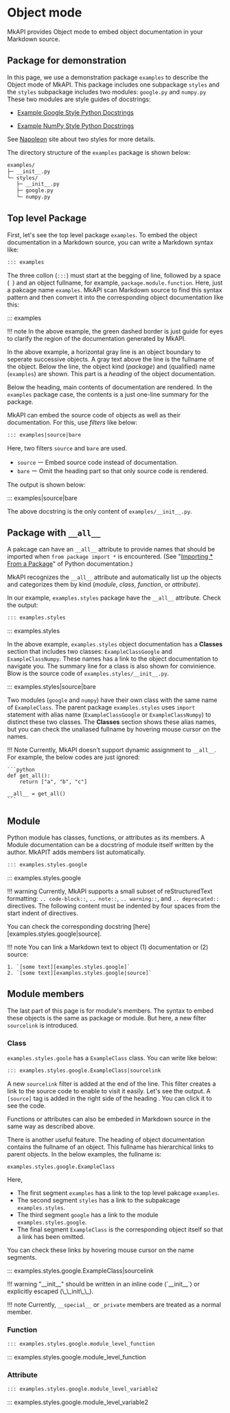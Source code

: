 # Object mode

MkAPI provides Object mode to embed object documentation
in your Markdown source.

## Package for demonstration

In this page, we use a demonstration package `examples`
to describe the Object mode of MkAPI.
This package includes one subpackage `styles`
and the `styles` subpackage includes two modules:
`google.py` and `numpy.py`
These two modules are style guides of docstrings:

- [Example Google Style Python Docstrings](https://sphinxcontrib-napoleon.readthedocs.io/en/latest/example_google.html#example-google)

- [Example NumPy Style Python Docstrings](https://sphinxcontrib-napoleon.readthedocs.io/en/latest/example_numpy.html#example-numpy)

See [Napoleon](https://sphinxcontrib-napoleon.readthedocs.io/en/latest/) site
about two styles for more details.

The directory structure of the `examples` package is shown below:

``` sh
examples/
├─ __init__.py
└─ styles/
   ├─ __init__.py
   ├─ google.py
   └─ numpy.py
```

<style type="text/css">
.mkapi-container {
  border: dashed #22772288;
}
</style>

## Top level Package

First, let's see the top level package `examples`.
To embed the object documentation in a Markdown source,
you can write a Markdown syntax like:

```markdown
::: examples
```

The three collon (`:::`) must start at the begging of line,
followed by a space (` `) and an object fullname,
for example, `package.module.function`.
Here, just a pakcage name `examples`.
MkAPI scan Markdown source to find this syntax pattern and
then convert it into the corresponding object documentation
like this:

::: examples

!!! note
    In the above example, the green dashed border
    is just guide for eyes to clarify the region of
    the documentation generated by MkAPI.

In the above example, a horizontal gray line is an object
boundary to seperate successive objects.
A gray text above the line is the fullname
of the object.
Below the line, the object kind (*package*) and
(qualified) name (`examples`) are shown.
This part is a *heading* of the object documentation.

Below the heading, main contents of documentation
are rendered.
In the `examples` package case, the contents is a just
one-line summary for the package.

MkAPI can embed the source code of objects as well as their
documentation. For this, use *filters* like below:

```markdown
::: examples|source|bare
```

Here, two filters `source` and `bare` are used.

- `source` ー Embed source code instead of documentation.
- `bare` ー Omit the heading part so that only source code is rendered.

The output is shown below:

::: examples|source|bare

The above docstring is the only content of `examples/__init__.py`.

## Package with `__all__`

A pakcage can have an `__all__` attribute to provide names
that should be imported when `from package import *` is encountered.
(See "[Importing * From a Package][1]" of Python documentation.)

[1]:
https://docs.python.org/3/tutorial/modules.html#importing-from-a-package>

MkAPI recognizes the `__all__` attribute and automatically
list up the objects and categorizes them by kind
(*module*, *class*, *function*, or *attribute*).

In our example, `examples.styles` package have the `__all__` attribute.
Check the output:

```markdown
::: examples.styles
```

::: examples.styles

In the above example, `examples.styles` object documentation has
a **Classes** section that includes two classes:
`ExampleClassGoogle` and `ExampleClassNumpy`.
These names has a link to the object documentation to navigate you.
The summary line for a class is also shown for convinience.
Blow is the source code of `examples.styles/__init__.py`.

::: examples.styles|source|bare

Two modules (`google` and `numpy`) have their own class
with the same name of `ExampleClass`.
The parent package `examples.styles` uses `import` statement
with alias name (`ExampleClassGoogle` or `ExampleClassNumpy`)
to distinct these two classes.
The **Classes** section shows these alias names, but you can check
the unaliased fullname by hovering mouse cursor on the names.

!!! Note
    Currently, MkAPI doesn't support dynamic assignment to `__all__`.
    For example, the below codes are just ignored:

    ```python
    def get_all():
        return ["a", "b", "c"]

    __all__ = get_all()
    ```

## Module

Python module has classes, functions, or attributes as its members.
A Module documentation can be a docstring of module itself written by the
author.
MkAPIT adds members list automatically.

```markdown
::: examples.styles.google
```

::: examples.styles.google

!!! warning
    Currently, MkAPI supports a small subset of reStructuredText formatting:
    `.. code-block::`, `.. note::`, `.. warning::`,  and `.. deprecated::`
    directives. The following content must be indented by four spaces from the
    start indent of directives.

You can check the corresponding docstring
[here][examples.styles.google|source].

!!! note
    You can link a Markdown text to object (1) documentation or (2) source:

    1. `[some text][examples.styles.google]`
    2. `[some text][examples.styles.google|source]`

## Module members

The last part of this page is for module's members.
The syntax to embed these objects is the same as package or module.
But here, a new filter `sourcelink` is introduced.

### Class

`examples.styles.goole` has a `ExampleClass` class.
You can write like below:

```markdown
::: examples.styles.google.ExampleClass|sourcelink
```

A new `sourcelink` filter is added at the end of the line.
This filter creates a link to the source code
to enable to visit it easily.
Let's see the output.
A `[source]` tag is added in the right side of the heading .
You can click it to see the code.

Functions or attributes can also be embeded in Markdown source
in the same way as described above.

There is another useful feature.
The heading of object documentation contains the fullname of an object.
This fullname has hierarchical links to parent objects.
In the below examples, the fullname is:

    examples.styles.google.ExampleClass

Here,

- The first segment `examples` has a link to the top level pakcage `examples`.
- The second segment `styles` has a link to the subpakcage `examples.styles`.
- The third segment `google` has a link to the module `examples.styles.google`.
- The final segment `ExampleClass` is the corresponding object itself so that a link
  has been omitted.

You can check these links by hovering mouse cursor on the name segments.

::: examples.styles.google.ExampleClass|sourcelink

!!! warning
    "\_\_init\_\_" should be written in an inline code (\`\_\_init\_\_\`)
    or explicitly escaped (\\\_\\\_init\\\_\\\_).

!!! note
    Currently, `__special__` or `_private` members are treated as
    a normal member.

### Function

```markdown
::: examples.styles.google.module_level_function
```

::: examples.styles.google.module_level_function

### Attribute

```markdown
::: examples.styles.google.module_level_variable2
```

::: examples.styles.google.module_level_variable2
